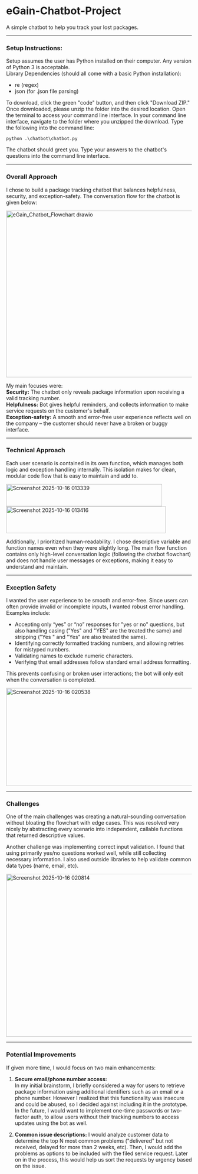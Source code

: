# eGain-Chatbot-Project
A simple chatbot to help you track your lost packages.

---

### Setup Instructions:
Setup assumes the user has Python installed on their computer. Any version of Python 3 is acceptable.  
Library Dependencies (should all come with a basic Python installation): 
- re (regex)
- json (for .json file parsing)  

To download, click the green "code" button, and then click "Download ZIP." Once downloaded, please unzip the folder into the desired location. Open the terminal to access your command line interface. In your command line interface, navigate to the folder where you unzipped the download. Type the following into the command line:  

`python .\chatbot\chatbot.py`    

The chatbot should greet you. Type your answers to the chatbot's questions into the command line interface. 

---

### Overall Approach

I chose to build a package tracking chatbot that balances helpfulness, security, and exception-safety. The conversation flow for the chatbot is given below:

<img width="936" height="451" alt="eGain_Chatbot_Flowchart drawio" src="https://github.com/user-attachments/assets/4692b4d7-b9c5-4137-8104-aaf81f974d24" />


My main focuses were:  
**Security:** The chatbot only reveals package information upon receiving a valid tracking number.   
**Helpfulness:** Bot gives helpful reminders, and collects information to make service requests on the customer's behalf.  
**Exception-safety:** A smooth and error-free user experience reflects well on the company – the customer should never have a broken or buggy interface.   

---

### Technical Approach

Each user scenario is contained in its own function, which manages both logic and exception handling internally. This isolation makes for clean, modular code flow that is easy to maintain and add to. 

<img width="423" height="60" alt="Screenshot 2025-10-16 013339" src="https://github.com/user-attachments/assets/0b9f1b7c-dcab-4abf-8658-77221419e7ef" />

<img width="433" height="73" alt="Screenshot 2025-10-16 013416" src="https://github.com/user-attachments/assets/2c985818-482a-4aea-a8e5-fac8b0e976f7" />

Additionally, I prioritized human-readability. I chose descriptive variable and function names even when they were slightly long. The main flow function contains only high-level conversation logic (following the chatbot flowchart) and does not handle user messages or exceptions, making it easy to understand and maintain. 

---

### Exception Safety
  
I wanted the user experience to be smooth and error-free. Since users can often provide invalid or incomplete inputs, I wanted robust error handling. Examples include:

- Accepting only “yes” or “no” responses for "yes or no" questions, but also handling casing ("Yes" and "YES" are the treated the same) and stripping ("Yes " and "Yes" are also treated the same).
- Identifying correctly formatted tracking numbers, and allowing retries for mistyped numbers.
- Validating names to exclude numeric characters.
- Verifying that email addresses follow standard email address formatting.

This prevents confusing or broken user interactions; the bot will only exit when the conversation is completed.

<img width="1089" height="265" alt="Screenshot 2025-10-16 020538" src="https://github.com/user-attachments/assets/107b482a-27d5-4fad-be7e-b1c708987cbe" />

---

### Challenges

One of the main challenges was creating a natural-sounding conversation without bloating the flowchart with edge cases. This was resolved very nicely by abstracting every scenario into independent, callable functions that returned descriptive values.

Another challenge was implementing correct input validation. I found that using primarily yes/no questions worked well, while still collecting necessary information. I also used outside libraries to help validate common data types (name, email, etc).

<img width="1074" height="441" alt="Screenshot 2025-10-16 020814" src="https://github.com/user-attachments/assets/27c647f8-ad1c-40e8-acce-d73e35dff056" />

---

### Potential Improvements

If given more time, I would focus on two main enhancements:

1. **Secure email/phone number access:**   
   In my initial brainstorm, I briefly considered a way for users to retrieve package information using additional identifiers such as an email or a phone number. However I realized that this functionality was insecure and could be abused, so I decided against including it in the prototype. In the future, I would want to implement one-time passwords or two-factor auth, to allow users without their tracking numbers to access updates using the bot as well.

2. **Common issue descriptions:**
   I would analyze customer data to determine the top N most common problems ("delivered" but not received, delayed for more than 2 weeks, etc). Then, I would add the problems as options to be included with the filed service request. Later on in the process, this would help us sort the requests by urgency based on the issue.



